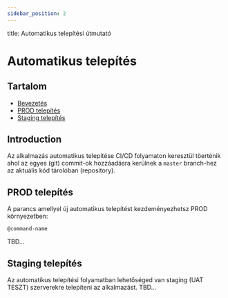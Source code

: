 ```yaml
---
sidebar_position: 2
---
```

title: Automatikus telepítési útmutató

# Automatikus telepítés

## Tartalom

* [Bevezetés](#introduction)
* [PROD telepítés](#production-deployments)
* [Staging telepítés](#staging-deployments)

## Introduction

Az alkalmazás automatikus telepítése CI/CD folyamaton keresztül töerténik ahol az egyes (git) commit-ok hozzáadásra kerülnek a `master` branch-hez az aktuális kód tárolóban (repository).

## PROD telepítés

A parancs amellyel új automatikus telepítést kezdeményezhetsz PROD környezetben:

`@command-name`

TBD...

## Staging telepítés

Az automatikus telepítési folyamatban lehetőséged van staging (UAT TESZT) szerverekre telepíteni az alkalmazást.
TBD...